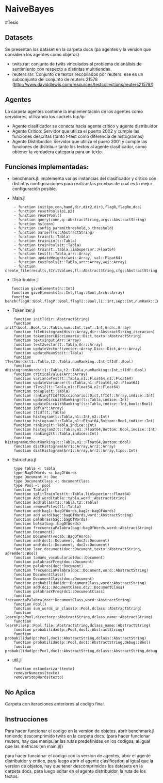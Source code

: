 # NaiveBayes
#Tesis

Datasets
---
Se presentan los dataset en la carpeta docs (pa agentes y la version que considera los agentes como objetos)
- twits.rar: conjunto de twits vinculados al problema de análisis de sentimiento con respecto a distintas multitiendas.
- reuters.rar: Conjunto de textos recopilados por reuters. ese es un subconjunto del conjunto de reuters 21578 (http://www.daviddlewis.com/resources/testcollections/reuters21578/)

Agentes
---
La carpeta agentes contiene la implementación de los agentes como servidores, utilizando los sockets tcp/ip:
- Agente clasificador se conecta hacia agente critico y agente distribuidor
- Agente Critico: Servidor que utiliza el puerto 2002 y cumple las funciones descritas (tanto t-test como diferencia de histogramas)
- Agente Distribuidor: Servidor que utiliza el puero 2001 y cumple las funciones de distribuir tanto los textos al agente clasificador, como obtener la verdadera categoria para un texto.

Funciones implementadas:
---

- benchmark.jl: implementa varias instancias del clasificador y critico con distintas configuraciones para realizar las pruebas de cual es la mejor configuración posible.

- Main.jl
```
	- function init(po,con,hand,dir,dir2,dir3,flagR,flagRe,dcc)
	- function resetPools(p1,p2)
	- function resetPool()
	- function query(conn,q::AbstractString,args::AbstractString)
	- function hs(conn)
	- function config_param(threshold,b_threshold)
	- function parser!(s::AbstractString)
	- function train(t::Tabla)
	- function trainLim(t::Tabla)
	- function trainPools(t::Tabla)
	- function train(t::Tabla,limSuperior::Float64)
	- function test(t::Tabla,arr::Array)
	- function updateWeights(wei::Array, val::Float64)
	- function testPools(t::Tabla,arr::Array,wei::Array)
	- function create_file(results,tCritValues,fl::AbstractString,cfg::AbstractString,t::Tabla)
```

- Distribuidor.jl
 ```
	function giveElements(n::Int)
 	function giveElements(n::Int,flag::Bool,Arch::Array)
    function bench(flagH::Bool,flagP::Bool,flagTI::Bool,li::Int,sep::Int,numRank::Int,spVal::Float64,crVal::Float64,ite::Int)
 ```
- Tokenizer.jl
```
	function initT(dir::AbstractString)
    function initT(bool::Bool,ta::Tabla,num::Int,limT::Int,Arch::Array)
	function fileHistogram(Hist::Array,dir::AbstractString,iteracion)
    function tokenizer(Diccionario::Dict,texto::AbstractString)
    function textsInput(Arr::Array)
    function text2vector(t::Tabla,Arr::Array)
    function updateVector!(vector::Array,Dicc::Dict,Arr::Array)
    function updateMeanStd(t::Tabla)
    function tTestWords(t1::Tabla,t2::Tabla,numRanking::Int,tfIdf::Bool)
    function dHistogramsWords(t1::Tabla,t2::Tabla,numRanking::Int,tfIdf::Bool)
    function criticalValue(Arr::Array)
    function varianceTest(t::Tabla,n1::Float64,n2::Float64)
    function updateVariance!(t::Tabla,n1::Float64,n2::Float64)
    function tTest2(t::Tabla,n1::Float64,n2::Float64)
    function toTuple(t::Tabla)
    function rankingTfIdf(Diccionario::Dict,tfIdf::Array,indice::Int)
    function updateDiccWithRanking!(t::Tabla,indice::Int)
    function updateDiccWithRanking!(t::Tabla,indice::Int,bool::Bool)
    function idf(ar::Array)
    function tfidf(t::Tabla)
    function histogram(t::Tabla,n1::Int,n2::Int)
    function histogram(t::Tabla,n1::Float64,Bottom::Bool,indice::Int)
    function ranking(t::Tabla,indice::Int)
    function histogram2(t::Tabla,n1::Float64,Bottom::Bool,indice::Int)
    function ranking2(t::Tabla,indice::Int)
    function histogramWithoutRanking(t::Tabla,n1::Float64,Bottom::Bool)
    function distHistogram(Arr1::Array,Arr2::Array)
    function distHistogram(Arr1::Array,Arr2::Array,tipo::Int)
```
- Estructura.jl
```
	type Tabla <: tabla
    type BagOfWords <: bagOfWords
    type Document <: Doc
    type DocumentClass <: documentClass
    type Pool <: pool
    function Tabla()
    function splitTrainTest(t::Tabla,limSuperior::Float64)
    function Add_word(table::tabla,word::AbstractString)
    function addTablas(t1::Tabla,t2::Tabla)
    function removeFiles(t1::Tabla)
    function add(bag1::bagOfWords,bag2::bagOfWords)
    function add_word(bag::bagOfWords,word::AbstractString)
    function palabras(bag::bagOfWords)
    function bolsa(bag::bagOfWords)
    function frecuenciaPalabra(bag::bagOfWords,word::AbstractString)
    function Document()
    function Document(vocab::BagOfWords)
    function add(doc1::Document, doc2::Document)
    function and(doc1::Document, doc2::Document)
    function leer_document(doc::Document,texto::AbstractString, aprender::Bool)
    function tamano_vocabulario(doc::Document)
    function palabrasYFreq(doc::Document)
    function palabras(doc::Document)
    function frecuenciaPalabra(doc::Document,word::AbstractString)
    function DocumentClass()
    function DocumentClass(doc::Document)
    function probabilidad(dc::DocumentClass,word::AbstractString)
    function add(dc1::DocumentClass,dc2::DocumentClass)
    function palabrasYFreq(dc1::DocumentClass)
    function frecuenciaPalabra(doc::DocumentClass,word::AbstractString)
    function Pool()
    function sum_words_in_class(p::Pool,dclass::AbstractString)
    function learn(p::Pool,directory::AbstractString,dclass_name::AbstractString)
    function learnFile(p::Pool,file::AbstractString,dclass_name::AbstractString)
    function probabilidad(p::Pool,doc1::AbstractString)
    function probabilidad(p::Pool,doc1::AbstractString,dclass::AbstractString)
    function probabilidad(p::Pool,doc1::AbstractString,debug::Bool)
    function probabilidad(p::Pool,doc1::AbstractString,dclass::AbstractString,debug::Bool)
```
- util.jl
```
	function estandarizar(texto)
    removerNumeros(texto)
    removerStopWords(texto)
```

No Aplica
---
Carpeta con iteraciones anteriores al codigo final.

Instrucciones
---
Para hacer funcionar el codigo en la version de objetos, abrir benchmark.jl teniendo descomprimido twits en la carpeta docs. (para hacer funcionar reuters, hay que manipular las rutas predefinidas en los codigos, al igual que las metricas (en main.jl))

para hacer funcionar el codigo con la version de agentes, abrir el agente distribuidor y critico, para luego abrir el agente clasificador, al igual que la version de objetos, hay que tener descomprimidos los datasets en la carpeta docs, para luego editar en el agente distribuidor, la ruta de los textos.
